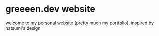 # greeeen.dev website
welcome to my personal website (pretty much my portfolio), inspired by natsumi's design
